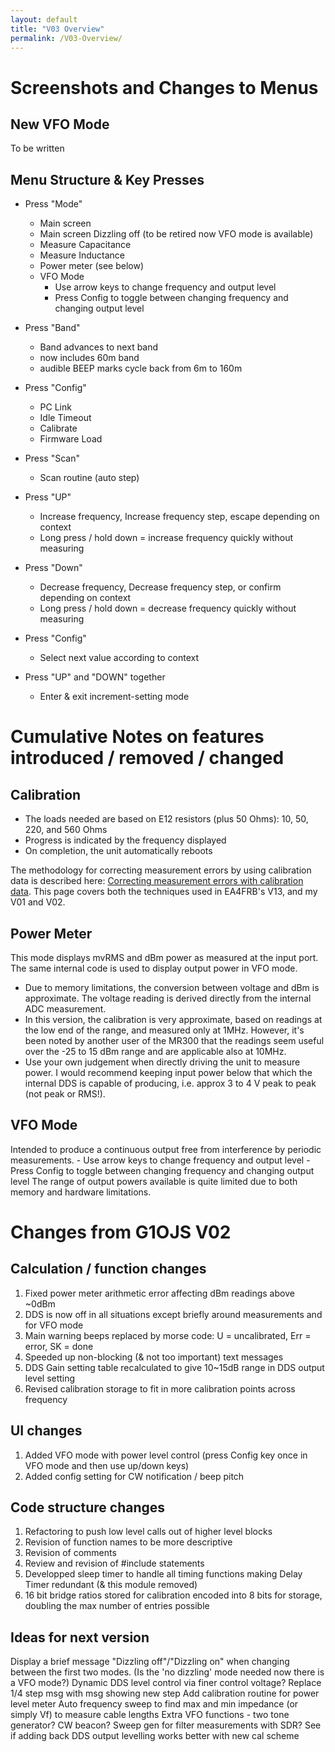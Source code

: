 ```yaml
---
layout: default
title: "V03 Overview"
permalink: /V03-Overview/
---
```

# Screenshots and Changes to Menus 

## New VFO Mode
To be written

## Menu Structure & Key Presses
- Press "Mode"
    - Main screen
    - Main screen Dizzling off (to be retired now VFO mode is available)
    - Measure Capacitance
    - Measure Inductance
    - Power meter (see below)
    - VFO Mode
        - Use arrow keys to change frequency and output level
        - Press Config to toggle between changing frequency and changing output level
- Press "Band"
    - Band advances to next band
    - now includes 60m band
    - audible BEEP marks cycle back from 6m to 160m
- Press "Config"
    - PC Link
    - Idle Timeout
    - Calibrate
    - Firmware Load
- Press "Scan"
    - Scan routine (auto step)

- Press "UP"
    - Increase frequency, Increase frequency step, escape depending on context
    - Long press / hold down = increase frequency quickly without measuring
- Press "Down"
    - Decrease frequency, Decrease frequency step, or confirm depending on context
    - Long press / hold down = decrease frequency quickly without measuring
- Press "Config"
    - Select next value according to context
- Press "UP" and "DOWN" together
    - Enter & exit increment-setting mode
 
# Cumulative Notes on features introduced / removed / changed
## Calibration
- The loads needed are based on E12 resistors (plus 50 Ohms): 10, 50, 220, and 560 Ohms
- Progress is indicated by the frequency displayed
- On completion, the unit automatically reboots

The methodology for correcting measurement errors by using calibration data is described here: [Correcting measurement errors with calibration data](https://g1ojs.github.io/G1OJS-MR300-SARK100-Firmware/CorrectingMeasurementErrors/). This page covers both the techniques used in EA4FRB's V13, and my V01 and V02.

## Power Meter
This mode displays mvRMS and dBm power as measured at the input port. The same internal code is used to display output power in VFO mode.

- Due to memory limitations, the conversion between voltage and dBm is approximate. The voltage reading is derived directly from the internal ADC measurement.
- In this version, the calibration is very approximate, based on readings at the low end of the range, and measured only at 1MHz. However, it's been noted by another user of the MR300 that the readings seem useful over the -25 to 15 dBm range and are applicable also at 10MHz.
- Use your own judgement when directly driving the unit to measure power. I would recommend keeping input power below that which the internal DDS is capable of producing, i.e. approx 3 to 4 V peak to peak (not peak or RMS!).

## VFO Mode
Intended to produce a continuous output free from interference by periodic measurements.
    - Use arrow keys to change frequency and output level
    - Press Config to toggle between changing frequency and changing output level
The range of output powers available is quite limited due to both memory and hardware limitations.

# Changes from G1OJS V02

## Calculation / function changes
1. Fixed power meter arithmetic error affecting dBm readings above ~0dBm
2. DDS is now off in all situations except briefly around measurements and for VFO mode
3. Main warning beeps replaced by morse code: U = uncalibrated, Err = error, SK = done
4. Speeded up non-blocking (& not too important) text messages
5. DDS Gain setting table recalculated to give 10~15dB range in DDS output level setting
6. Revised calibration storage to fit in more calibration points across frequency

## UI changes
1. Added VFO mode with power level control (press Config key once in VFO mode and then use up/down keys)
2. Added config setting for CW notification / beep pitch

## Code structure changes
1. Refactoring to push low level calls out of higher level blocks
2. Revision of function names to be more descriptive
3. Revision of comments
4. Review and revision of #include statements
5. Developped sleep timer to handle all timing functions making Delay Timer redundant (& this module removed)
6. 16 bit bridge ratios stored for calibration encoded into 8 bits for storage, doubling the max number of entries possible

## Ideas for next version
Display a brief message "Dizzling off"/"Dizzling on" when changing between the first two modes.
(Is the 'no dizzling' mode needed now there is a VFO mode?)
Dynamic DDS level control via finer control voltage?
Replace 1/4 step msg with msg showing new step
Add calibration routine for power level meter
Auto frequency sweep to find max and min impedance (or simply Vf) to measure cable lengths
Extra VFO functions - two tone generator? CW beacon? Sweep gen for filter measurements with SDR?
See if adding back DDS output levelling works better with new cal scheme







